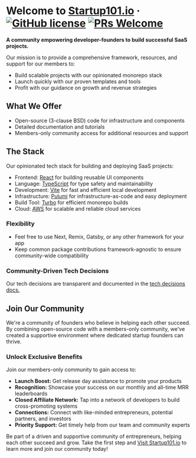 
# Welcome to [Startup101.io](https://startup101.io/) &middot; [![GitHub license](https://img.shields.io/badge/License-BSD--3--Clause-blue)](https://github.com/LpmRaven/startup101.io/blob/main/LICENSE) [![PRs Welcome](https://img.shields.io/badge/PRs-welcome-brightgreen.svg)](https://docs.github.com/en/pull-requests/collaborating-with-pull-requests/proposing-changes-to-your-work-with-pull-requests/creating-a-pull-request)

**A community empowering developer-founders to build successful SaaS projects.**

Our mission is to provide a comprehensive framework, resources, and support for our members to:
- Build scalable projects with our opinionated monorepo stack
- Launch quickly with our proven templates and tools
- Profit with our guidance on growth and revenue strategies

## What We Offer
- Open-source (3-clause BSD) code for infrastructure and components
- Detailed documentation and tutorials
- Members-only community access for additional resources and support

## The Stack
Our opinionated tech stack for building and deploying SaaS projects:
- Frontend: [React](https://react.dev/) for building reusable UI components
- Language: [TypeScript](https://www.typescriptlang.org/) for type safety and maintainability
- Development: [Vite](https://vitejs.dev/) for fast and efficient local development
- Infrastructure: [Pulumi](https://www.pulumi.com/) for infrastructure-as-code and easy deployment
- Build Tool: [Turbo](https://turbo.build/) for efficient monorepo builds
- Cloud: [AWS](https://aws.amazon.com/) for scalable and reliable cloud services

### Flexibility
- Feel free to use Next, Remix, Gatsby, or any other framework for your app
- Keep common package contributions framework-agnostic to ensure community-wide compatibility

### Community-Driven Tech Decisions
Our tech decisions are transparent and documented in the [tech decisions docs.](https://startup101.io/docs/)

## Join Our Community
We're a community of founders who believe in helping each other succeed. By combining open-source code with a members-only community, we've created a supportive environment where dedicated startup founders can thrive.

### Unlock Exclusive Benefits
Join our members-only community to gain access to:

- **Launch Boost:** Get release day assistance to promote your products
- **Recognition:** Showcase your success on our monthly and all-time MRR leaderboards
- **Closed Affiliate Network:**  Tap into a network of developers to build cross-promoting systems
- **Connections:** Connect with like-minded entrepreneurs, potential partners, and investors
- **Priority Support:** Get timely help from our team and community experts

Be part of a driven and supportive community of entrepreneurs, helping each other succeed and grow. Take the first step and [Visit Startup101.io](https://startup101.io/) to learn more and join our community today!